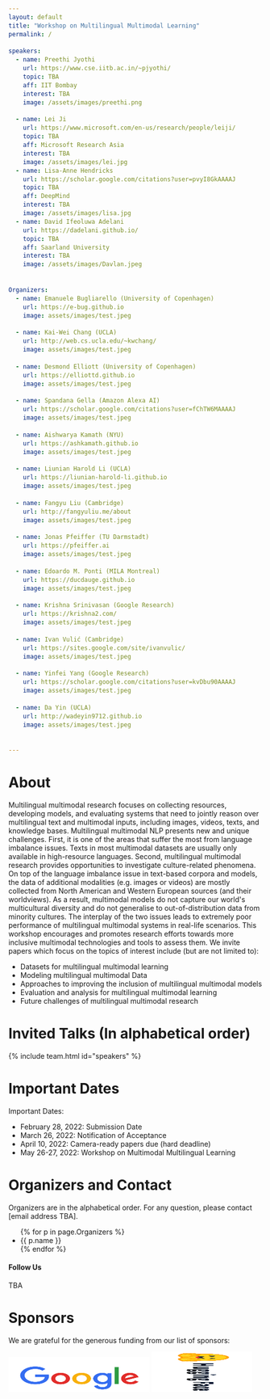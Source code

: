 ```yaml
---
layout: default
title: "Workshop on Multilingual Multimodal Learning"
permalink: /

speakers:
  - name: Preethi Jyothi
    url: https://www.cse.iitb.ac.in/~pjyothi/
    topic: TBA
    aff: IIT Bombay
    interest: TBA
    image: /assets/images/preethi.png

  - name: Lei Ji
    url: https://www.microsoft.com/en-us/research/people/leiji/
    topic: TBA
    aff: Microsoft Research Asia
    interest: TBA
    image: /assets/images/lei.jpg
  - name: Lisa-Anne Hendricks
    url: https://scholar.google.com/citations?user=pvyI8GkAAAAJ
    topic: TBA
    aff: DeepMind
    interest: TBA
    image: /assets/images/lisa.jpg
  - name: David Ifeoluwa Adelani
    url: https://dadelani.github.io/
    topic: TBA
    aff: Saarland University
    interest: TBA
    image: /assets/images/Davlan.jpeg


Organizers:
  - name: Emanuele Bugliarello (University of Copenhagen)
    url: https://e-bug.github.io
    image: assets/images/test.jpeg

  - name: Kai-Wei Chang (UCLA)
    url: http://web.cs.ucla.edu/~kwchang/
    image: assets/images/test.jpeg

  - name: Desmond Elliott (University of Copenhagen)
    url: https://elliottd.github.io
    image: assets/images/test.jpeg

  - name: Spandana Gella (Amazon Alexa AI)
    url: https://scholar.google.com/citations?user=fChTW6MAAAAJ
    image: assets/images/test.jpeg

  - name: Aishwarya Kamath (NYU)
    url: https://ashkamath.github.io
    image: assets/images/test.jpeg

  - name: Liunian Harold Li (UCLA)
    url: https://liunian-harold-li.github.io
    image: assets/images/test.jpeg

  - name: Fangyu Liu (Cambridge)
    url: http://fangyuliu.me/about
    image: assets/images/test.jpeg
  
  - name: Jonas Pfeiffer (TU Darmstadt)
    url: https://pfeiffer.ai
    image: assets/images/test.jpeg

  - name: Edoardo M. Ponti (MILA Montreal)
    url: https://ducdauge.github.io
    image: assets/images/test.jpeg

  - name: Krishna Srinivasan (Google Research)
    url: https://krishna2.com/
    image: assets/images/test.jpeg

  - name: Ivan Vulić (Cambridge)
    url: https://sites.google.com/site/ivanvulic/
    image: assets/images/test.jpeg

  - name: Yinfei Yang (Google Research)
    url: https://scholar.google.com/citations?user=kvDbu90AAAAJ
    image: assets/images/test.jpeg

  - name: Da Yin (UCLA)
    url: http://wadeyin9712.github.io
    image: assets/images/test.jpeg


---
```


# About

Multilingual multimodal research focuses on collecting resources, developing models, and evaluating systems that need to jointly reason over multilingual text and multimodal inputs, including images, videos, texts, and knowledge bases. Multilingual multimodal NLP presents new and unique challenges. First, it is one of the areas that suffer the most from language imbalance issues. Texts in most multimodal datasets are usually only available in high-resource languages. Second, multilingual multimodal research provides opportunities to investigate culture-related phenomena. On top of the language imbalance issue in text-based corpora and models, the data of additional modalities (e.g. images or videos) are mostly collected from North American and Western European sources (and their worldviews). As a result, multimodal models do not capture our world's multicultural diversity and do not generalise to out-of-distribution data from minority cultures. The interplay of the two issues leads to extremely poor performance of multilingual multimodal systems in real-life scenarios. This workshop encourages and promotes research efforts towards more inclusive multimodal technologies and tools to assess them. We invite papers which focus on the topics of interest include (but are not limited to):

- Datasets for multilingual multimodal learning
- Modeling multilingual multimodal Data
- Approaches to improving the inclusion of multilingual multimodal models
- Evaluation and analysis for multilingual multimodal learning
- Future challenges of multilingual multimodal research


# Invited Talks (In alphabetical order)

{% include team.html id="speakers" %}


# Important Dates 

Important Dates:
- February 28, 2022: Submission Date
- March 26, 2022: Notification of Acceptance
- April 10, 2022: Camera-ready papers due (hard deadline)
- May 26-27, 2022: Workshop on Multimodal Multilingual Learning


# Organizers and Contact

Organizers are in the alphabetical order. For any question, please contact [email address TBA].

<ul>
{% for p in page.Organizers %}
<li>
<a{% if p.url %} href="{{ p.url }}"{% endif %}>{{ p.name }}</a>
</li>
{% endfor %}
</ul>

#### Follow Us

TBA


# Sponsors

We are grateful for the generous funding from our list of sponsors:

<img src="/assets/images/google.png" height="70" width="280">  <img src="/assets/images/huggingface-logo.png" height="80" width="200">  
